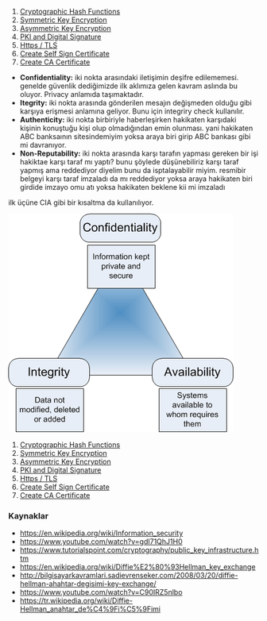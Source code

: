 

1. [Cryptographic Hash Functions](CrptographicHashFunciyons.md)
2. [Symmetric Key Encryption](SymmetricKeyEncryption.md)
3. [Asymmetric Key Encryption](AssymmetrcKeyEncryption.md)
4. [PKI and Digital Signature](PKIandDigitalSignatures.md)
5. [Https / TLS](HttpsTls.md) 
6. [Create Self Sign Certificate](CreateSelfSignedCertificate.md)
7. [Create CA Certificate](CreateCACertificate.md)


- __Confidentiality:__ iki nokta arasındaki iletişimin deşifre edilememesi. genelde güvenlik dediğimizde ilk aklımıza gelen kavram aslında bu oluyor. Privacy anlamıda taşımaktadır.
- __Itegrity:__ iki nokta arasında gönderilen mesajın değişmeden olduğu gibi karşıya erişmesi anlamına geliyor. Bunu için integriry check kullanılır.
- __Authenticity:__ iki nokta birbiriyle haberleşirken hakikaten karşıdaki kişinin konuştuğu kişi olup olmadığından emin olunması. yani hakikaten ABC banksaının sitesindemiyim yoksa araya biri girip ABC bankası gibi mi davranıyor.
- __Non-Reputability:__ iki nokta arasında karşı tarafın yapması gereken bir işi hakiktae karşı taraf mı yaptı? bunu şöylede düşünebiliriz karşı taraf yapmış ama reddediyor diyelim bunu da isptalayabilir miyim. resmibir belgeyi karşı taraf imzaladı da mı reddediyor yoksa araya hakikaten biri girdide imzayo omu atı yoksa hakikaten beklene kii mi imzaladı


ilk üçüne CIA gibi bir kısaltma da kullanılıyor.

![CIA](files/CIA.png)

1. [Cryptographic Hash Functions](CrptographicHashFunciyons.md)
2. [Symmetric Key Encryption](SymmetricKeyEncryption.md)
3. [Asymmetric Key Encryption](AssymmetrcKeyEncryption.md)
4. [PKI and Digital Signature](PKIandDigitalSignatures.md)
5. [Https / TLS](HttpsTls.md) 
6. [Create Self Sign Certificate](CreateSelfSignedCertificate.md)
7. [Create CA Certificate](CreateCACertificate.md)



### Kaynaklar

- https://en.wikipedia.org/wiki/Information_security
- https://www.youtube.com/watch?v=gdI71QhJ1H0
- https://www.tutorialspoint.com/cryptography/public_key_infrastructure.htm
- https://en.wikipedia.org/wiki/Diffie%E2%80%93Hellman_key_exchange
- http://bilgisayarkavramlari.sadievrenseker.com/2008/03/20/diffie-hellman-ahahtar-degisimi-key-exchange/
- https://www.youtube.com/watch?v=C90IRZ5nlbo
- https://tr.wikipedia.org/wiki/Diffie-Hellman_anahtar_de%C4%9Fi%C5%9Fimi